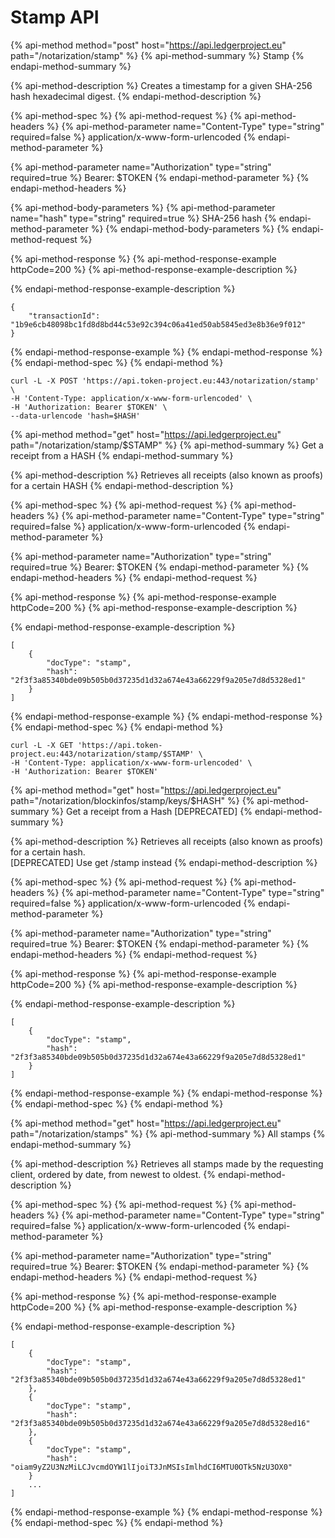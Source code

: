 # Stamp API

{% api-method method="post" host="https://api.ledgerproject.eu" path="/notarization/stamp" %}
{% api-method-summary %}
Stamp
{% endapi-method-summary %}

{% api-method-description %}
Creates a timestamp for a given SHA-256 hash hexadecimal digest.
{% endapi-method-description %}

{% api-method-spec %}
{% api-method-request %}
{% api-method-headers %}
{% api-method-parameter name="Content-Type" type="string" required=false %}
application/x-www-form-urlencoded
{% endapi-method-parameter %}

{% api-method-parameter name="Authorization" type="string" required=true %}
Bearer: $TOKEN
{% endapi-method-parameter %}
{% endapi-method-headers %}

{% api-method-body-parameters %}
{% api-method-parameter name="hash" type="string" required=true %}
SHA-256 hash
{% endapi-method-parameter %}
{% endapi-method-body-parameters %}
{% endapi-method-request %}

{% api-method-response %}
{% api-method-response-example httpCode=200 %}
{% api-method-response-example-description %}

{% endapi-method-response-example-description %}

```text
{
    "transactionId": "1b9e6cb48098bc1fd8d8bd44c53e92c394c06a41ed50ab5845ed3e8b36e9f012"
}
```
{% endapi-method-response-example %}
{% endapi-method-response %}
{% endapi-method-spec %}
{% endapi-method %}

```text
curl -L -X POST 'https://api.token-project.eu:443/notarization/stamp' \
-H 'Content-Type: application/x-www-form-urlencoded' \
-H 'Authorization: Bearer $TOKEN' \
--data-urlencode 'hash=$HASH'
```

{% api-method method="get" host="https://api.ledgerproject.eu" path="/notarization/stamp/$STAMP" %}
{% api-method-summary %}
Get a receipt from a HASH
{% endapi-method-summary %}

{% api-method-description %}
Retrieves all receipts \(also known as proofs\) for a certain HASH
{% endapi-method-description %}

{% api-method-spec %}
{% api-method-request %}
{% api-method-headers %}
{% api-method-parameter name="Content-Type" type="string" required=false %}
application/x-www-form-urlencoded
{% endapi-method-parameter %}

{% api-method-parameter name="Authorization" type="string" required=true %}
Bearer: $TOKEN
{% endapi-method-parameter %}
{% endapi-method-headers %}
{% endapi-method-request %}

{% api-method-response %}
{% api-method-response-example httpCode=200 %}
{% api-method-response-example-description %}

{% endapi-method-response-example-description %}

```text
[
    {
        "docType": "stamp",
        "hash": "2f3f3a85340bde09b505b0d37235d1d32a674e43a66229f9a205e7d8d5328ed1"
    }
]
```
{% endapi-method-response-example %}
{% endapi-method-response %}
{% endapi-method-spec %}
{% endapi-method %}

```text
curl -L -X GET 'https://api.token-project.eu:443/notarization/stamp/$STAMP' \
-H 'Content-Type: application/x-www-form-urlencoded' \
-H 'Authorization: Bearer $TOKEN'
```

{% api-method method="get" host="https://api.ledgerproject.eu" path="/notarization/blockinfos/stamp/keys/$HASH" %}
{% api-method-summary %}
Get a receipt from a Hash \[DEPRECATED\]
{% endapi-method-summary %}

{% api-method-description %}
Retrieves all receipts \(also known as proofs\) for a certain hash.  
\[DEPRECATED\] Use get /stamp instead
{% endapi-method-description %}

{% api-method-spec %}
{% api-method-request %}
{% api-method-headers %}
{% api-method-parameter name="Content-Type" type="string" required=false %}
application/x-www-form-urlencoded
{% endapi-method-parameter %}

{% api-method-parameter name="Authorization" type="string" required=true %}
Bearer: $TOKEN
{% endapi-method-parameter %}
{% endapi-method-headers %}
{% endapi-method-request %}

{% api-method-response %}
{% api-method-response-example httpCode=200 %}
{% api-method-response-example-description %}

{% endapi-method-response-example-description %}

```text
[
    {
        "docType": "stamp",
        "hash": "2f3f3a85340bde09b505b0d37235d1d32a674e43a66229f9a205e7d8d5328ed1"
    }
]
```
{% endapi-method-response-example %}
{% endapi-method-response %}
{% endapi-method-spec %}
{% endapi-method %}

{% api-method method="get" host="https://api.ledgerproject.eu" path="/notarization/stamps" %}
{% api-method-summary %}
All stamps
{% endapi-method-summary %}

{% api-method-description %}
Retrieves all stamps made by the requesting client, ordered by date, from newest to oldest.
{% endapi-method-description %}

{% api-method-spec %}
{% api-method-request %}
{% api-method-headers %}
{% api-method-parameter name="Content-Type" type="string" required=false %}
application/x-www-form-urlencoded
{% endapi-method-parameter %}

{% api-method-parameter name="Authorization" type="string" required=true %}
Bearer: $TOKEN
{% endapi-method-parameter %}
{% endapi-method-headers %}
{% endapi-method-request %}

{% api-method-response %}
{% api-method-response-example httpCode=200 %}
{% api-method-response-example-description %}

{% endapi-method-response-example-description %}

```text
[
    {
        "docType": "stamp",
        "hash": "2f3f3a85340bde09b505b0d37235d1d32a674e43a66229f9a205e7d8d5328ed1"
    },
    {
        "docType": "stamp",
        "hash": "2f3f3a85340bde09b505b0d37235d1d32a674e43a66229f9a205e7d8d5328ed16"
    },
    {
        "docType": "stamp",
        "hash": "oiam9yZ2U3NzMiLCJvcmdOYW1lIjoiT3JnMSIsImlhdCI6MTU0OTk5NzU3OX0"
    }
    ...
]
```
{% endapi-method-response-example %}
{% endapi-method-response %}
{% endapi-method-spec %}
{% endapi-method %}

